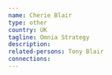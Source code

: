 ```yaml
---
name: Cherie Blair
type: other
country: UK
tagline: Omnia Strategy
description:
related-persons: Tony Blair
connections:
---
```

